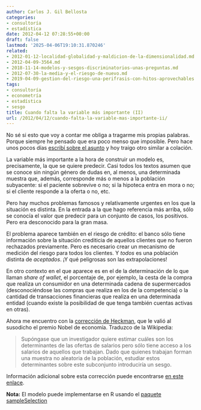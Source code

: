 ```yaml
---
author: Carlos J. Gil Bellosta
categories:
- consultoría
- estadística
date: 2012-04-12 07:28:55+00:00
draft: false
lastmod: '2025-04-06T19:10:31.870246'
related:
- 2012-01-12-localidad-globalidad-y-maldicion-de-la-dimensionalidad.md
- 2012-04-09-3564.md
- 2018-11-14-modelos-y-sesgos-discriminatorios-unas-preguntas.md
- 2012-07-30-la-media-y-el-riesgo-de-nuevo.md
- 2019-04-09-gestion-del-riesgo-una-perifrasis-con-hitos-aprovechables.md
tags:
- consultoría
- econometría
- estadística
- sesgo
title: Cuando falta la variable más importante (II)
url: /2012/04/12/cuando-falta-la-variable-mas-importante-ii/
---
```


No sé si esto que voy a contar me obliga a tragarme mis propias palabras. Porque siempre he pensado que era poco menso que imposible. Pero hace unos pocos días [escribí sobre el asunto](https://datanalytics.com/2012/04/09/3564/) y hoy traigo otro similar a colación.

La variable más importante a la hora de construir un modelo es, precisamente, la que se quiere predecir. Casi todos los textos asumen que se conoce sin ningún género de dudas en, al menos, una determinada muestra que, además, corresponde más o menos a la población subyacente: si el paciente sobrevive o no; si la hipoteca entra en mora o no; si el cliente responde a la oferta o no, etc.

Pero hay muchos problemas famosos y relativamente urgentes en los que la situación es distinta. En la entrada a la que hago referencia más arriba, sólo se conocía el valor que predecir para un conjunto de casos, los positivos. Pero era desconocido para la gran masa.

El problema aparece también en el riesgo de crédito: el banco sólo tiene información sobre la situación crediticia de aquellos clientes que no fueron rechazados previamente. Pero es necesario crear un mecanismo de medición del riesgo para todos los clientes. Y _todos_ es una población distinta de _aceptados_. ¡Y qué peligrosas son las extrapolaciones!

En otro contexto en el que aparece es en el de la determinación de lo que llaman _share of wallet_, el porcentaje de, por ejemplo, la cesta de la compra que realiza un consumidor en una determinada cadena de supermercados (desconociéndose las compras que realiza en los de la competencia) o la cantidad de transacciones financieras que realiza en una determinada entidad (cuando existe la posibilidad de que tenga también cuentas activas en otras).

Ahora me encuentro con la [corrección de Heckman](http://en.wikipedia.org/wiki/Heckman_correction), que le valió al susodicho el premio Nobel de economía. Traduzco de la Wikipedia:

>Supóngase que un investigador quiere estimar cuáles son los determinantes de las ofertas de salarios pero sólo tiene acceso a los salarios de aquellos que trabajan. Dado que quienes trabajan forman una muestra no aleatoria de la población, estudiar estos determinantes sobre este subconjunto introduciría un sesgo.

Información adicional sobre esta corrección puede encontrarse [en este enlace](http://www.eco.uc3m.es/~ricmora/miccua/materials/S16T33_Spanish.pdf ).

**Nota:** El modelo puede implementarse en R usando el [paquete sampleSelection](http://bibs.snu.ac.kr/R/web/packages/sampleSelection/vignettes/selection.pdf)